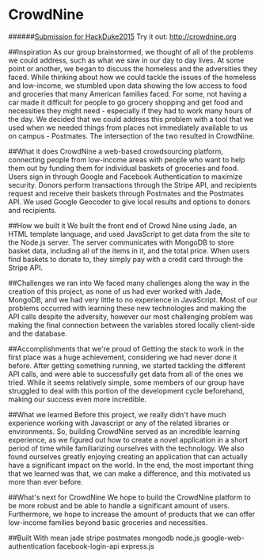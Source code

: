 # CrowdNine
######[Submission for HackDuke2015](http://devpost.com/software/crowdnine)
Try it out: http://crowdnine.org

##Inspiration
As our group brainstormed, we thought of all of the problems we could address, such as what we saw in our day to day lives. At some point or another, we began to discuss the homeless and the adversities they faced. While thinking about how we could tackle the issues of the homeless and low-income, we stumbled upon data showing the low access to food and groceries that many American families faced. For some, not having a car made it difficult for people to go grocery shopping and get food and necessities they might need - especially if they had to work many hours of the day. We decided that we could address this problem with a tool that we used when we needed things from places not immediately available to us on campus - Postmates. The intersection of the two resulted in CrowdNine.

##What it does
CrowdNine a web-based crowdsourcing platform, connecting people from low-income areas with people who want to help them out by funding them for individual baskets of groceries and food. Users sign in through Google and Facebook Authentication to maximize security. Donors perform transactions through the Stripe API, and recipients request and receive their baskets through Postmates and the Postmates API. We used Google Geocoder to give local results and options to donors and recipients.

##How we built it
We built the front end of Crowd Nine using Jade, an HTML template language, and used JavaScript to get data from the site to the Node.js server. The server communicates with MongoDB to store basket data, including all of the items in it, and the total price. When users find baskets to donate to, they simply pay with a credit card through the Stripe API.

##Challenges we ran into
We faced many challenges along the way in the creation of this project, as none of us had ever worked with Jade, MongoDB, and we had very little to no experience in JavaScript. Most of our problems occurred with learning these new technologies and making the API calls despite the adversity, however our most challenging problem was making the final connection between the variables stored locally client-side and the database.

##Accomplishments that we're proud of
Getting the stack to work in the first place was a huge achievement, considering we had never done it before. After getting something running, we started tackling the different API calls, and were able to successfully get data from all of the ones we tried. While it seems relatively simple, some members of our group have struggled to deal with this portion of the development cycle beforehand, making our success even more incredible.

##What we learned
Before this project, we really didn't have much experience working with Javascript or any of the related libraries or environments. So, building CrowdNine served as an incredible learning experience, as we figured out how to create a novel application in a short period of time while familiarizing ourselves with the technology. We also found ourselves greatly enjoying creating an application that can actually have a significant impact on the world. In the end, the most important thing that we learned was that, we can make a difference, and this motivated us more than ever before.

##What's next for CrowdNine
We hope to build the CrowdNine platform to be more robust and be able to handle a significant amount of users. Furthermore, we hope to increase the amount of products that we can offer low-income families beyond basic groceries and necessities.

##Built With
mean
jade
stripe
postmates
mongodb
node.js
google-web-authentication
facebook-login-api
express.js
